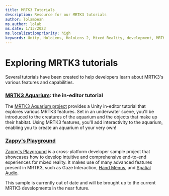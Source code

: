 ```yaml
---
title: MRTK3 Tutorials
description: Resource for our MRTK3 tutorials
author: lolambean
ms.author: lolab
ms.date: 1/13/2023
ms.localizationpriority: high
keywords: Unity, HoloLens, HoloLens 2, Mixed Reality, development, MRTK3, tutorial, in editor tutorial
---
```


# Exploring MRTK3 tutorials

Several tutorials have been created to help developers learn about MRTK3's various features and capabilities. 

### [MRTK3 Aquarium](/windows/mixed-reality/develop/unity/mrtk3-aquarium): the in-editor tutorial

The [MRTK3 Aquarium project](/windows/mixed-reality/develop/unity/mrtk3-aquarium) provides a Unity in-editor tutorial that explores various MRTK3 features. Set in an underwater scene, you'll be introduced to the creatures of the aquarium and the objects that make up their habitat. Using MRTK3 features, you'll add interactivity to the aquarium, enabling you to create an aquarium of your very own!

### [Zappy's Playground](/windows/mixed-reality/develop/unity/playground-tutorial)

[Zappy's Playground](/windows/mixed-reality/develop/unity/playground-tutorial) is a cross-platform developer sample project that showcases how to develop intuitive and comprehensive end-to-end experiences for mixed reality. It makes use of many advanced features present in MRTK3, such as Gaze Interaction, [Hand Menus](../../../mrtk3-uxcomponents/packages/uxcomponents/hand-menu.md), and [Spatial Audio](../../../mrtk3-audio/packages/audio/overview.md).

This sample is currently out of date and will be brought up to the current MRTK3 developments in the near future.